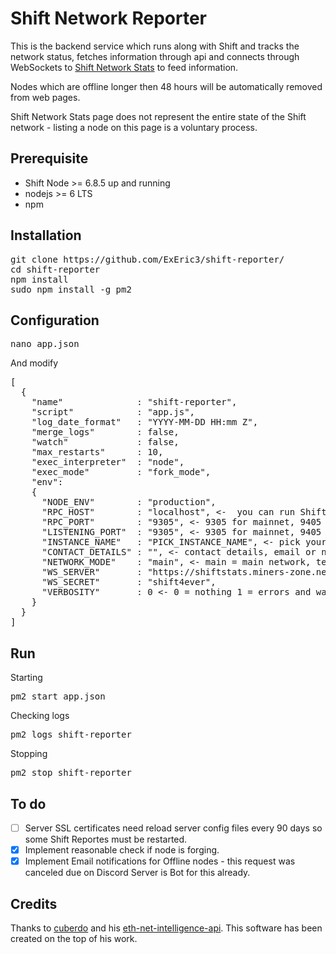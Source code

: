 Shift Network Reporter
============
This is the backend service which runs along with Shift and tracks the network status, fetches information through api and connects through WebSockets to [Shift Network Stats](https://shiftstats.miners-zone.net) to feed information.

Nodes which are offline longer then 48 hours will be automatically removed from web pages.

Shift Network Stats page does not represent the entire state of the Shift network - listing a node on this page is a voluntary process.

## Prerequisite
* Shift Node >= 6.8.5 up and running 
* nodejs >= 6 LTS
* npm

## Installation
<pre>git clone https://github.com/ExEric3/shift-reporter/
cd shift-reporter
npm install
sudo npm install -g pm2
</pre>

## Configuration
<pre>nano app.json</pre>
And modify

<pre>
[
  {
    "name"              : "shift-reporter",
    "script"            : "app.js",
    "log_date_format"   : "YYYY-MM-DD HH:mm Z",
    "merge_logs"        : false,
    "watch"             : false,
    "max_restarts"      : 10,
    "exec_interpreter"  : "node",
    "exec_mode"         : "fork_mode",
    "env":
    {
      "NODE_ENV"        : "production",
      "RPC_HOST"        : "localhost", <-  you can run Shift Reporter from different host like running Shift Node (but you will need allow IP address  access list in API and Forging access section)
      "RPC_PORT"        : "9305", <- 9305 for mainnet, 9405 testnet
      "LISTENING_PORT"  : "9305", <- 9305 for mainnet, 9405 testnet
      "INSTANCE_NAME"   : "PICK_INSTANCE_NAME", <- pick your name for example: ExEric3's Main Node
      "CONTACT_DETAILS" : "", <- contact details, email or nick on Shift Discord Server to contact in case any failure
      "NETWORK_MODE"    : "main", <- main = main network, test = test network
      "WS_SERVER"       : "https://shiftstats.miners-zone.net",
      "WS_SECRET"       : "shift4ever",
      "VERBOSITY"       : 0 <- 0 = nothing 1 = errors and warns 2 = logs all
    }
  }
]
</pre>

## Run
Starting
<pre>
pm2 start app.json
</pre>

Checking logs
<pre>
pm2 logs shift-reporter
</pre>

Stopping
<pre>
pm2 stop shift-reporter
</pre>

## To do
- [ ] Server SSL certificates need reload server config files every 90 days so some Shift Reportes must be restarted.
- [X] Implement reasonable check if node is forging.
- [X] Implement Email notifications for Offline nodes - this request was canceled due on Discord Server is Bot for this already.

## Credits
Thanks to [cuberdo](https://github.com/cubedro/) and his [eth-net-intelligence-api](https://github.com/cubedro/eth-net-intelligence-api). This software has been created on the top of his work.
